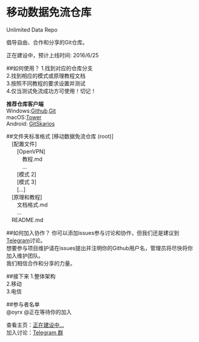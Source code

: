 # 移动数据免流仓库
Unlimited Data Repo
  
倡导自由、合作和分享的Git仓库。
  
正在建设中，预计上线时间: 2016/6/25
  
##如何使用？
1.找到对应的仓库分支  
2.找到相应的模式或原理教程文档  
3.按照不同教程的要求设置并测试  
4.仅当测试免流成功方可使用！切记！  
  
<b>推荐仓库客户端</b>  
Windows:<a href="https://desktop.github.com/">Github</a>.<a href="https://git-for-windows.github.io/">Git</a>  
macOS:<a href="https://www.git-tower.com/">Tower</a>  
Android: <a href="http://www.coolapk.com/apk/com.alorma.github">GitSkarios</a>  
  
##文件夹标准格式
[移动数据免流仓库 (root)]  
　[配置文件]  
　　[OpenVPN]  
　　　教程.md  
　　　...  
　　[模式 2]  
　　[模式 3]  
　　[...]  
　[原理和教程]  
　　文档格式.md  
　　...  
　README.md  

##如何加入协作？
你可以添加issues参与讨论和协作，但我们还是建议到<a href ="https://telegram.me/Unlimited_Data">Telegram</a>讨论。  
想要参与项目维护请在issues提出并注明你的Github用户名，管理员将尽快将你加入维护团队。  
我们相信合作和分享的力量。  
  
##接下来
1.整体架构  
2.移动  
3.电信  

##参与者名单  
@oyrx @正在等待你的加入  



查看主页：<a href="#">正在建设中...</a>  
加入讨论：<a href ="https://telegram.me/Unlimited_Data">Telegram 群</a>
